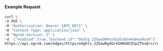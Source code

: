 <!-- Code generated for API Clients. DO NOT EDIT. -->

#### Example Request

```bash
curl \
-X PUT \
-H "Authorization: Bearer {API_KEY}" \
-H "Content-Type: application/json" \
-H "Ngrok-Version: 2" \
-d '{"enabled":true,"backend_id":"bkdtg_2ZGowOHPox9iUCwQn44dHaxRosK"}' \
https://api.ngrok.com/edges/https/edghts_2ZGowRg4Gr45H0G0CD3pZThvQrc/routes/edghtsrt_2ZGowNj6r83v3AgDpxKx2PC64V2/backend
```
